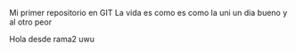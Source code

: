 Mi primer repositorio en GIT
La vida es como es como la uni un dia bueno y al otro peor 

Hola desde rama2 uwu
